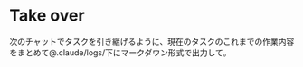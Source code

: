 # Take over

次のチャットでタスクを引き継げるように、現在のタスクのこれまでの作業内容をまとめて@.claude/logs/下にマークダウン形式で出力して。

<!-- TODO: フォーマット固める -->
